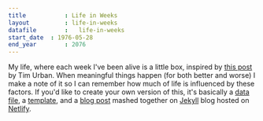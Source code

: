 ```yaml
---
title 			: Life in Weeks
layout			: life-in-weeks
datafile		:	life-in-weeks
start_date	: 1976-05-28
end_year		: 2076
---
```


My life, where each week I've been alive is a little box, inspired by [this post](https://waitbutwhy.com/2014/05/life-weeks.html) by Tim Urban. 
When meaningful things happen (for both better and worse) I make a note of it so I can remember how much of life is influenced by these factors. 
If you'd like to create your own version of this, it's basically a [data file](https://github.com/busterbenson/notes/blob/master/_data/life-in-weeks.yml), a [template](https://github.com/busterbenson/notes/blob/master/_layouts/life-in-weeks.html), and a [blog post](https://github.com/busterbenson/notes/blob/master/_pages/life-in-weeks.md) mashed together on [Jekyll](https://jekyllrb.com/) blog hosted on [Netlify](https://www.netlify.com/).
